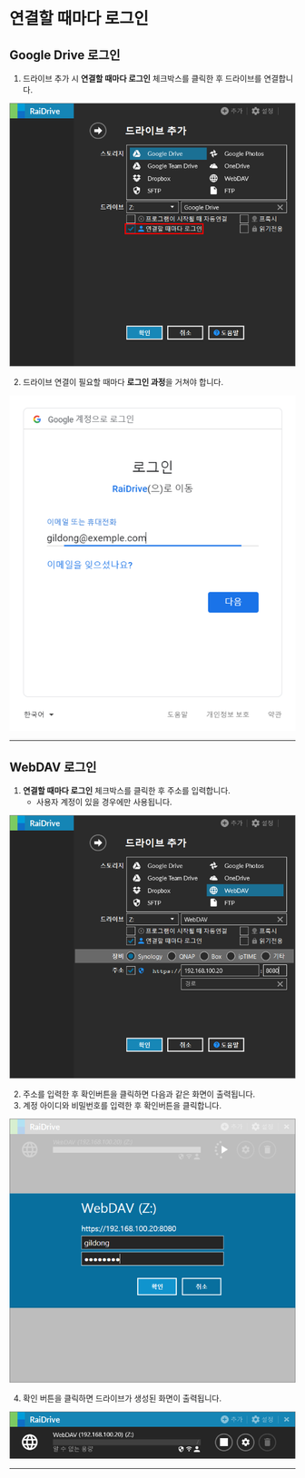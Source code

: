 # 연결할 때마다 로그인

## Google Drive 로그인


1. 드라이브 추가 시 **연결할 때마다 로그인** 체크박스를 클릭한 후 드라이브를 연결합니다.

![login_checkbox](/login_checkbox.PNG?raw=true)


2. 드라이브 연결이 필요할 때마다 **로그인 과정**을 거쳐야 합니다.

![google_login](/googlelogin.PNG?raw=true)



---


## WebDAV 로그인

1. **연결할 때마다 로그인** 체크박스를 클릭한 후 주소를 입력합니다.
   - 사용자 계정이 있을 경우에만 사용됩니다.

![webdav_login1](/webdav_login1.PNG?raw=true)


2. 주소를 입력한 후 확인버튼을 클릭하면 다음과 같은 화면이 출력됩니다.
3. 계정 아이디와 비밀번호를 입력한 후 확인버튼을 클릭합니다.

![webdav_login2](/webdav_login2.PNG?raw=true)

4. 확인 버튼을 클릭하면 드라이브가 생성된 화면이 출력됩니다.

![webdav_login3](/webdav_login3.PNG?raw=true)


---
